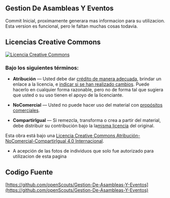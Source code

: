 ## Gestion De Asambleas Y Eventos

Commit Inicial, proximamente generara mas informacion para su utilizacion.
Esta version es funcional, pero le faltan muchas cosas todavia.


## Licencias Creative Commons

<a rel="license" href="http://creativecommons.org/licenses/by-nc-sa/4.0/"><img alt="Licencia Creative Commons" style="border-width:0" src="https://i.creativecommons.org/l/by-nc-sa/4.0/88x31.png" /></a><br />

### Bajo los siguientes términos:

-   **Atribución**  —  Usted debe dar  [crédito de manera adecuada](https://creativecommons.org/licenses/by-nc-sa/4.0/deed.es#), brindar un enlace a la licencia, e  [indicar si se han realizado cambios](https://creativecommons.org/licenses/by-nc-sa/4.0/deed.es#). Puede hacerlo en cualquier forma razonable, pero no de forma tal que sugiera que usted o su uso tienen el apoyo de la licenciante.
    
-   **NoComercial**  — Usted no puede hacer uso del material con  [propósitos comerciales](https://creativecommons.org/licenses/by-nc-sa/4.0/deed.es#).
    
-   **CompartirIgual**  — Si remezcla, transforma o crea a partir del material, debe distribuir su contribución bajo la la[misma licencia](https://creativecommons.org/licenses/by-nc-sa/4.0/deed.es#)  del original.

Esta obra está bajo una <a rel="license" href="http://creativecommons.org/licenses/by-nc-sa/4.0/">Licencia Creative Commons Atribución-NoComercial-CompartirIgual 4.0 Internacional</a>.

* A acepción de las fotos de individuos que solo fue autorizado para utilizacion de esta pagina

## Codigo Fuente

[https://github.com/openScouts/Gestion-De-Asambleas-Y-Eventos](https://github.com/openScouts/Gestion-De-Asambleas-Y-Eventos)
